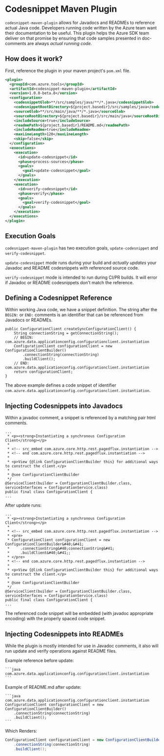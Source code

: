 # Codesnippet Maven Plugin

`codesnippet-maven-plugin` allows for Javadocs and READMEs to reference actual Java code. Developers running code 
written by the Azure team want their documentation to be useful. This plugin helps the Azure SDK team deliver on 
that promise by ensuring that code samples presented in doc-comments are always _actual running code_.

## How does it work?

First, reference the plugin in your maven project's `pom.xml` file.

```xml
<plugin>
  <groupId>com.azure.tools</groupId>
  <artifactId>codesnippet-maven-plugin</artifactId>
  <version>1.0.0-beta.8</version>
  <configuration>
    <codesnippetGlob>**/src/samples/java/**/*.java</codesnippetGlob>
    <codesnippetRootDirectory>${project.basedir}/src/samples/java</codesnippetRootDirectory>
    <sourceGlob>**/src/main/java/**/*.java</sourceGlob>
    <sourceRootDirectory>${project.basedir}/src/main/java</sourceRootDirectory>
    <includeSource>true</includeSource>
    <readmePath>${project.basedir}/README.md</readmePath>
    <includeReadme>true</includeReadme>
    <maxLineLength>120</maxLineLength>
    <skip>false</skip>
  </configuration>
  <executions>
    <execution>
      <id>update-codesnippet</id>
      <phase>process-sources</phase>
      <goals>
        <goal>update-codesnippet</goal>
      </goals>
    </execution>
    <execution>
      <id>verify-codesnippet</id>
      <phase>verify</phase>
      <goals>
        <goal>verify-codesnippet</goal>
      </goals>
    </execution>
  </executions>
</plugin>

```

## Execution Goals

`codesnippet-maven-plugin` has two execution goals, `update-codesnippet` and `verify-codesnippet`.

`update-codesnippet` mode runs during your build and _actually updates_ your Javadoc and README codesnippets with 
referenced source code.

`verify-codesnippet` mode is intended to run during CI/PR builds. It will error if Javadoc or README codesnippets don't 
match the reference.

## Defining a Codesnippet Reference

Within working Java code, we have a snippet definition. The string after the `BEGIN:` or `END:` comments is an 
identifier that can be referenced from Javadocs or READMEs.

```
public ConfigurationClient createSyncConfigurationClient() {
    String connectionString = getConnectionString();
    // BEGIN: com.azure.data.applicationconfig.configurationclient.instantiation
    ConfigurationClient configurationClient = new ConfigurationClientBuilder()
        .connectionString(connectionString)
        .buildClient();
    // END: com.azure.data.applicationconfig.configurationclient.instantiation
    return configurationClient;
}
```

The above example defines a code snippet of identifier `com.azure.data.applicationconfig.configurationclient.instantiation`.

## Injecting Codesnippets into Javadocs

Within a javadoc comment, a snippet is referenced by a matching pair html comments.

```
...
 * <p><strong>Instantiating a synchronous Configuration Client</strong></p>
 * 
 * <!-- src_embed com.azure.core.http.rest.pagedflux.instantiation -->
 * <!-- end com.azure.core.http.rest.pagedflux.instantiation -->
 *
 * <p>View {@link ConfigurationClientBuilder this} for additional ways to construct the client.</p>
 *
 * @see ConfigurationClientBuilder
 */
@ServiceClient(builder = ConfigurationClientBuilder.class, serviceInterfaces = ConfigurationService.class)
public final class ConfigurationClient {
...
```

After update runs:
```
...
 * <p><strong>Instantiating a synchronous Configuration Client</strong></p>
 * 
 * <!-- src_embed com.azure.core.http.rest.pagedflux.instantiation -->
 * <pre>
 * ConfigurationClient configurationClient = new ConfigurationClientBuilder&#40;&#41;
 *     .connectionString&#40;connectionString&#41;
 *     .buildClient&#40;&#41;;
 * </pre>
 * <!-- end com.azure.core.http.rest.pagedflux.instantiation -->
 *
 * <p>View {@link ConfigurationClientBuilder this} for additional ways to construct the client.</p>
 *
 * @see ConfigurationClientBuilder
 */
@ServiceClient(builder = ConfigurationClientBuilder.class, serviceInterfaces = ConfigurationService.class)
public final class ConfigurationClient {
...
```

The referenced code snippet will be embedded (with javadoc appropriate encoding) with the properly spaced code snippet.

## Injecting Codesnippets into READMEs

While the plugin is mostly intended for use in Javadoc comments, it also will run update and verify operations against 
README files.

Example reference before update:

````
```java com.azure.data.applicationconfig.configurationclient.instantiation
```
````

Example of README.md after update:

````
```java com.azure.data.applicationconfig.configurationclient.instantiation
ConfigurationClient configurationClient = new ConfigurationClientBuilder()
    .connectionString(connectionString)
    .buildClient();
```
````

Which Renders:

```java com.azure.data.applicationconfig.configurationclient.instantiation
ConfigurationClient configurationClient = new ConfigurationClientBuilder()
    .connectionString(connectionString)
    .buildClient();
```